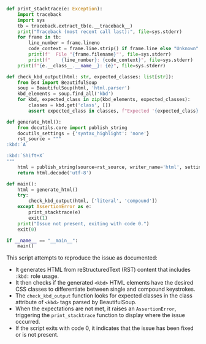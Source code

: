 ```python
def print_stacktrace(e: Exception):
    import traceback
    import sys
    tb = traceback.extract_tb(e.__traceback__)
    print("Traceback (most recent call last):", file=sys.stderr)
    for frame in tb:
        line_number = frame.lineno
        code_context = frame.line.strip() if frame.line else "Unknown"
        print(f'  File "{frame.filename}"', file=sys.stderr)
        print(f"    {line_number}: {code_context}", file=sys.stderr)
    print(f"{e.__class__.__name__}: {e}", file=sys.stderr)

def check_kbd_output(html: str, expected_classes: list[str]):
    from bs4 import BeautifulSoup
    soup = BeautifulSoup(html, 'html.parser')
    kbd_elements = soup.find_all('kbd')
    for kbd, expected_class in zip(kbd_elements, expected_classes):
        classes = kbd.get('class', [])
        assert expected_class in classes, f"Expected '{expected_class}' class in <kbd> element attributes {classes}"

def generate_html():
    from docutils.core import publish_string
    docutils_settings = {'syntax_highlight': 'none'}
    rst_source = """
:kbd:`A`

:kbd:`Shift+X`
"""
    html = publish_string(source=rst_source, writer_name='html', settings_overrides=docutils_settings)
    return html.decode('utf-8')

def main():
    html = generate_html()
    try:
        check_kbd_output(html, ['literal', 'compound'])
    except AssertionError as e:
        print_stacktrace(e)
        exit(1)
    print("Issue not present, exiting with code 0.")
    exit(0)

if __name__ == "__main__":
    main()
```

This script attempts to reproduce the issue as documented:

- It generates HTML from reStructuredText (RST) content that includes `:kbd:` role usage.
- It then checks if the generated `<kbd>` HTML elements have the desired CSS classes to differentiate between single and compound keystrokes.
- The `check_kbd_output` function looks for expected classes in the class attribute of `<kbd>` tags parsed by BeautifulSoup.
- When the expectations are not met, it raises an `AssertionError`, triggering the `print_stacktrace` function to display where the issue occurred.
- If the script exits with code 0, it indicates that the issue has been fixed or is not present.